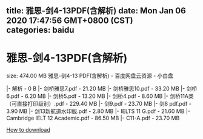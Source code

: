 
title: 雅思-剑4-13PDF(含解析)
date: Mon Jan 06 2020 17:47:56 GMT+0800 (CST)    
categories: baidu
---

# 雅思-剑4-13PDF(含解析)
size: 474.00 MB
 雅思-剑4-13 PDF(含解析) - 百度网盘云资源 - 小白盘
 
|- 解析 - 0 B
|- 剑桥雅思7.pdf - 21.20 MB
|- 剑桥雅思10.pdf - 33.20 MB
|- 剑桥6.pdf - 6.20 MB
|- 剑桥5.pdf - 13.20 MB
|- 剑桥4.pdf - 8.60 MB
|- 剑桥11A类（可直接打印级别）.pdf - 229.40 MB
|- 剑9.pdf - 23.70 MB
|- 剑8 pdf.pdf - 3.90 MB
|- 剑13新航道水印版.pdf - 2.80 MB
|- IELTS 11 G.pdf - 21.60 MB
|- Cambridge IELT 12 Academic.pdf - 86.50 MB
|- C11-A.pdf - 23.70 MB

[How to download](https://bpcam.bemobtrk.com/go/2ceec3aa-1ca2-46d6-b9ff-aaa5c184517c?jno=1361)